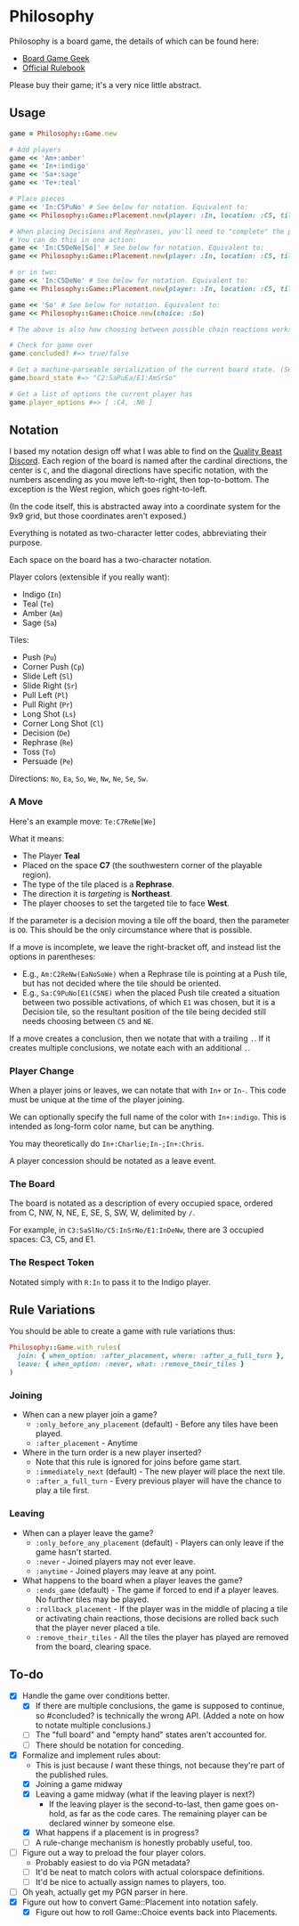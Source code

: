 # Philosophy

Philosophy is a board game, the details of which can be found here:
- [Board Game Geek](https://boardgamegeek.com/boardgame/263236/philosophy)
- [Official Rulebook](https://philrulebook.qualitybeast.com/)

Please buy their game; it's a very nice little abstract.

## Usage

```ruby
game = Philosophy::Game.new

# Add players
game << 'Am+:amber'
game << 'In+:indigo'
game << 'Sa+:sage'
game << 'Te+:teal'

# Place pieces
game << 'In:C5PuNo' # See below for notation. Equivalent to:
game << Philosophy::Game::Placement.new(player: :In, location: :C5, tile: :Pu, direction: :No)

# When placing Decisions and Rephrases, you'll need to "complete" the placement.
# You can do this in one action:
game << 'In:C5DeNe[So]' # See below for notation. Equivalent to:
game << Philosophy::Game::Placement.new(player: :In, location: :C5, tile: :De, direction: :Ne, parameters: [:So])

# or in two:
game << 'In:C5DeNe' # See below for notation. Equivalent to:
game << Philosophy::Game::Placement.new(player: :In, location: :C5, tile: :De, direction: :Ne)

game << 'So' # See below for notation. Equivalent to:
game << Philosophy::Game::Choice.new(choice: :So)

# The above is also how choosing between possible chain reactions works: you select the space to activate.

# Check for game over
game.concluded? #=> true/false

# Get a machine-parseable serialization of the current board state. (See notation below.)
game.board_state #=> "C2:SaPuEa/E1:AmSrSo"

# Get a list of options the current player has
game.player_options #=> [ :C4, :N6 ]
```

## Notation

I based my notation design off what I was able to find on the [Quality Beast Discord](https://discord.qualitybeast.com). Each region of the board is named after the cardinal directions, the center is `C`, and the diagonal directions have specific notation, with the numbers ascending as you move left-to-right, then top-to-bottom. The exception is the West region, which goes right-to-left.

(In the code itself, this is abstracted away into a coordinate system for the 9x9 grid, but those coordinates aren't exposed.)

Everything is notated as two-character letter codes, abbreviating their purpose.

Each space on the board has a two-character notation.

Player colors (extensible if you really want):
- Indigo (`In`)
- Teal (`Te`)
- Amber (`Am`)
- Sage (`Sa`)

Tiles:
- Push (`Pu`)
- Corner Push (`Cp`)
- Slide Left (`Sl`)
- Slide Right (`Sr`)
- Pull Left (`Pl`)
- Pull Right (`Pr`)
- Long Shot (`Ls`)
- Corner Long Shot (`Cl`)
- Decision (`De`)
- Rephrase (`Re`)
- Toss (`To`)
- Persuade (`Pe`)

Directions: `No`, `Ea`, `So`, `We`, `Nw`, `Ne`, `Se`, `Sw`.

### A Move
Here's an example move: `Te:C7ReNe[We]`

What it means:
- The Player **Teal**
- Placed on the space **C7** (the southwestern corner of the playable region).
- The type of the tile placed is a **Rephrase**.
- The direction it is _targeting_ is **Northeast**.
- The player chooses to set the targeted tile to face **West**.

If the parameter is a decision moving a tile off the board, then the parameter is `OO`. This should be the only circumstance where that is possible.

If a move is incomplete, we leave the right-bracket off, and instead list the options in parentheses:
- E.g., `Am:C2ReNw(EaNoSoWe)` when a Rephrase tile is pointing at a Push tile, but has not decided where the tile should be oriented.
- E.g., `Sa:C9PuNo[E1(C5NE)` when the placed Push tile created a situation between two possible activations, of which `E1` was chosen, but it is a Decision tile, so the resultant position of the tile being decided still needs choosing between `C5` and `NE`.

If a move creates a conclusion, then we notate that with a trailing `.`. If it creates multiple conclusions, we notate each with an additional `.`.

### Player Change
When a player joins or leaves, we can notate that with `In+` or `In-`. This code must be unique at the time of the player joining.

We can optionally specify the full name of the color with `In+:indigo`. This is intended as long-form color name, but can be anything.

You may theoretically do `In+:Charlie;In-;In+:Chris`.

A player concession should be notated as a leave event.

### The Board
The board is notated as a description of every occupied space, ordered from C, NW, N, NE, E, SE, S, SW, W, delimited by `/`.

For example, in `C3:SaSlNo/C5:InSrNo/E1:InDeNw`, there are 3 occupied spaces: C3, C5, and E1.

### The Respect Token
Notated simply with `R:In` to pass it to the Indigo player.

## Rule Variations

You should be able to create a game with rule variations thus:
```ruby
Philosophy::Game.with_rules(
  join: { when_option: :after_placement, where: :after_a_full_turn },
  leave: { when_option: :never, what: :remove_their_tiles }
)
```

### Joining
- When can a new player join a game?
  - `:only_before_any_placement` (default) - Before any tiles have been played.
  - `:after_placement` - Anytime
- Where in the turn order is a new player inserted?
  - Note that this rule is ignored for joins before game start.
  - `:immediately_next` (default) - The new player will place the next tile.
  - `:after_a_full_turn` - Every previous player will have the chance to play a tile first.

### Leaving
- When can a player leave the game?
  - `:only_before_any_placement` (default) - Players can only leave if the game hasn't started.
  - `:never` - Joined players may not ever leave.
  - `:anytime` - Joined players may leave at any point.
- What happens to the board when a player leaves the game?
  - `:ends_game` (default) - The game if forced to end if a player leaves. No further tiles may be played.
  - `:rollback_placement` - If the player was in the middle of placing a tile or activating chain reactions, those decisions are rolled back such that the player never placed a tile.
  - `:remove_their_tiles` - All the tiles the player has played are removed from the board, clearing space.

## To-do

- [x] Handle the game over conditions better.
  - [x] If there are multiple conclusions, the game is supposed to continue, so #concluded? is technically the wrong API. (Added a note on how to notate multiple conclusions.)
  - [ ] The "full board" and "empty hand" states aren't accounted for.
  - [ ] There should be notation for conceding.
- [x] Formalize and implement rules about:
  - This is just because *I* want these things, not because they're part of the published rules.
  - [x] Joining a game midway
  - [x] Leaving a game midway (what if the leaving player is next?)
    - If the leaving player is the second-to-last, then game goes on-hold, as far as the code cares.
      The remaining player can be declared winner by someone else.
  - [x] What happens if a placement is in progress?
  - [ ] A rule-change mechanism is honestly probably useful, too.
- [ ] Figure out a way to preload the four player colors.
  - Probably easiest to do via PGN metadata?
  - [ ] It'd be neat to match colors with actual colorspace definitions.
  - [ ] It'd be nice to actually assign names to players, too.
- [ ] Oh yeah, actually get my PGN parser in here.
- [x] Figure out how to convert Game::Placement into notation safely.
  - [x] Figure out how to roll Game::Choice events back into Placements.
